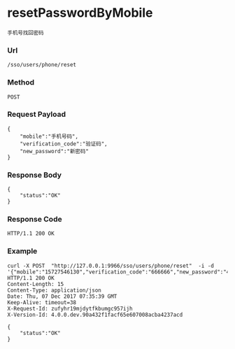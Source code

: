 # resetPasswordByMobile 
    手机号找回密码

### Url
    /sso/users/phone/reset

### Method
    POST

### Request Payload
    {
        "mobile":"手机号码",
        "verification_code":"验证码",
        "new_password":"新密码"
    }


### Response Body
    {
        "status":"OK"
    }

### Response Code
    HTTP/1.1 200 OK


### Example
	curl -X POST  "http://127.0.0.1:9966/sso/users/phone/reset"  -i -d '{"mobile":"15727546130","verification_code":"666666","new_password":"4538***************1"}'
    HTTP/1.1 200 OK
    Content-Length: 15
    Content-Type: application/json
    Date: Thu, 07 Dec 2017 07:35:39 GMT
    Keep-Alive: timeout=38
    X-Request-Id: zufyhr19mjdytfkbumgc957ijh
    X-Version-Id: 4.0.0.dev.90a432f1facf65e607008acba4237acd

	{
		"status":"OK"
	}
